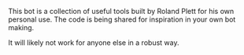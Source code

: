 This bot is a collection of useful tools built by Roland Plett for his own personal use. The code is being shared for inspiration in your own bot making.

It will likely not work for anyone else in a robust way.